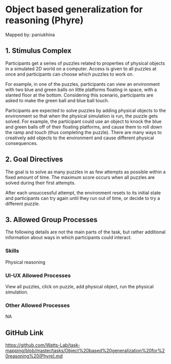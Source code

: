 # Object based generalization for reasoning (Phyre)

Mapped by: paniukhina 

## 1. Stimulus Complex 
Participants get a series of puzzles related to properties of physical objects in a simulated 2D world on a computer. Access is given to all puzzles at once and participants can choose which puzzles to work on.

For example, in one of the puzzles, participants can view an environment with two blue and green balls on little platforms floating in space, with a slanted floor at the bottom. Considering this scenario, participants are asked to make the green ball and blue ball touch.

Participants are expected to solve puzzles by adding physical objects to the environment so that when the physical simulation is run, the puzzle gets solved. For example, the participant could use an object to knock the blue and green balls off of their floating platforms, and cause them to roll down the ramp and touch (thus completing the puzzle). There are many ways to creatively add objects to the environment and cause different physical consequences.

## 2. Goal Directives 
The goal is to solve as many puzzles in as few attempts as possible within a fixed amount of time. The maximum score occurs when all puzzles are solved during their first attempts. 

After each unsuccessful attempt, the environment resets to its initial state and participants can try again until they run out of time, or decide to try a different puzzle.

## 3. Allowed Group Processes 
The following details are not the main parts of the task, but rather additional information about ways in which participants could interact.

### Skills 
Physical reasoning

### UI-UX Allowed Processes
View all puzzles, click on puzzle, add physical object, run the physical simulation.

### Other Allowed Processes
NA

## GitHub Link 
https://github.com/Watts-Lab/task-mapping/blob/master/tasks/Object%20based%20generalization%20for%20reasoning%20(Phyre).md
